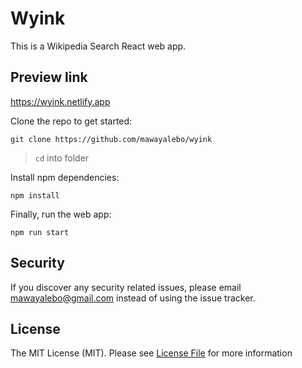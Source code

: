 # Wyink

This is a Wikipedia Search React web app.

Preview link
-------
https://wyink.netlify.app


Clone the repo to get started:

```properties
git clone https://github.com/mawayalebo/wyink
```

> `cd` into folder

Install npm dependencies:
```
npm install
```

Finally, run the web app: 
```
npm run start
```

Security
-------

If you discover any security related issues, please email mawayalebo@gmail.com instead of using the issue tracker.

License
-------
The MIT License (MIT). Please see [License File](LICENSE) for more information
